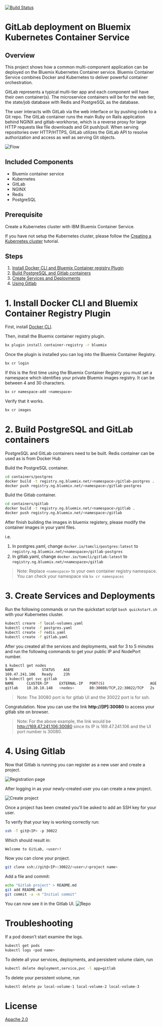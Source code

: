 [![Build Status](https://travis-ci.org/IBM/kubernetes-container-service-gitlab-sample.svg?branch=master)](https://travis-ci.org/IBM/kubernetes-container-service-gitlab-sample)

# GitLab deployment on Bluemix Kubernetes Container Service

## Overview
This project shows how a common multi-component application can be deployed on the Bluemix Kubernetes Container service. Bluemix Container Service combines Docker and Kubernetes to deliver powerful container orchestration.

GitLab represents a typical multi-tier app and each component will have their own container(s). The microservice containers will be for the web tier, the state/job database with Redis and PostgreSQL as the database.

The user interacts with GitLab via the web interface or by pushing code to a Git repo. The GitLab container runs the main Ruby on Rails application behind NGINX and gitlab-workhorse, which is a reverse proxy for large HTTP requests like file downloads and Git push/pull. When serving repositories over HTTP/HTTPS, GitLab utilizes the GitLab API to resolve authorization and access as well as serving Git objects.

![Flow](images/gitlab_container.png)

## Included Components
- Bluemix container service
- Kubernetes
- GitLab
- NGINX
- Redis
- PostgreSQL

## Prerequisite

Create a Kubernetes cluster with IBM Bluemix Container Service. 

If you have not setup the Kubernetes cluster, please follow the [Creating a Kubernetes cluster](https://github.com/IBM/container-journey-template) tutorial.



## Steps

1. [Install Docker CLI and Bluemix Container registry Plugin](#1-install-docker-cli-and-bluemix-container-registry-plugin)
2. [Build PostgreSQL and Gitlab containers](#2-build-postgresql-and-gitlab-containers)
3. [Create Services and Deployments](#3-create-services-and-deployments)
4. [Using Gitlab](#4-using-gitlab)

# 1. Install Docker CLI and Bluemix Container Registry Plugin


First, install [Docker CLI](https://www.docker.com/community-edition#/download).

Then, install the Bluemix container registry plugin.

```bash
bx plugin install container-registry -r bluemix
```

Once the plugin is installed you can log into the Bluemix Container Registry.

```bash
bx cr login
```

If this is the first time using the Bluemix Container Registry you must set a namespace which identifies your private Bluemix images registry. It can be between 4 and 30 characters.

```bash
bx cr namespace-add <namespace>
```

Verify that it works.

```bash
bx cr images
```


# 2. Build PostgreSQL and GitLab containers

PostgreSQL and GitLab containers need to be built. Redis container can be used as is from Docker Hub

Build the PostgreSQL container.

```bash
cd containers/postgres
docker build -t registry.ng.bluemix.net/<namespace>/gitlab-postgres .
docker push registry.ng.bluemix.net/<namespace>/gitlab-postgres
```

Build the Gitlab container.

```bash
cd containers/gitlab
docker build -t registry.ng.bluemix.net/<namespace>/gitlab .
docker push registry.ng.bluemix.net/<namespace>/gitlab
```


After finish building the images in bluemix registery, please modify the container images in your yaml files. 

i.e. 
1. In postgres.yaml, change `docker.io/tomcli/postgres:latest` to `registry.ng.bluemix.net/<namespace>/gitlab-postgres`
2. In gitlab.yaml, change `docker.io/tomcli/gitlab:latest` to `registry.ng.bluemix.net/<namespace>/gitlab`

> Note: Replace `<namespace>` to your own container registry namespace. You can check your namespace via `bx cr namespaces`

# 3. Create Services and Deployments

Run the following commands or run the quickstart script `bash quickstart.sh` with your Kubernetes cluster.

```bash
kubectl creare -f local-volumes.yaml
kubectl create -f postgres.yaml
kubectl create -f redis.yaml
kubectl create -f gitlab.yaml
```
After you created all the services and deployments, wait for 3 to 5 minutes and run the following commands to get your public IP and NodePort number.

```bash
$ kubectl get nodes
NAME             STATUS    AGE
169.47.241.106   Ready     23h
$ kubectl get svc gitlab
NAME      CLUSTER-IP     EXTERNAL-IP   PORT(S)                     AGE
gitlab    10.10.10.148   <nodes>       80:30080/TCP,22:30022/TCP   2s
```

> Note: The 30080 port is for gitlab UI and the 30022 port is for ssh.

Congratulation. Now you can use the link **http://[IP]:30080** to access your gitlab site on browser.

> Note: For the above example, the link would be http://169.47.241.106:30080  since its IP is 169.47.241.106 and the UI port number is 30080. 


# 4. Using Gitlab
Now that Gitlab is running you can register as a new user and create a project.

![Registration page](images/register.png)


After logging in as your newly-created user you can create a new project.

![Create project](images/new_project.png)

Once a project has been created you'll be asked to add an SSH key for your user.

To verify that your key is working correctly run:

```bash
ssh -T git@<IP> -p 30022
```

Which should result in:

```bash
Welcome to GitLab, <user>!
```

Now you can clone your project.
```bash
git clone ssh://git@<IP>:30022/<user>/<project name>
```

Add a file and commit:
```bash
echo "Gitlab project" > README.md
git add README.md
git commit -a -m "Initial commit"
```

You can now see it in the Gitlab UI.
![Repo](images/first_commit.png)

# Troubleshooting
If a pod doesn't start examine the logs.
```bash
kubectl get pods
kubectl logs <pod name>
```


To delete all your services, deployments, and persistent volume claim, run

```bash
kubectl delete deployment,service,pvc -l app=gitlab
```

To delete your persistent volume, run

```bash
kubectl delete pv local-volume-1 local-volume-2 local-volume-3
```

# License
[Apache 2.0](LICENSE.txt)
